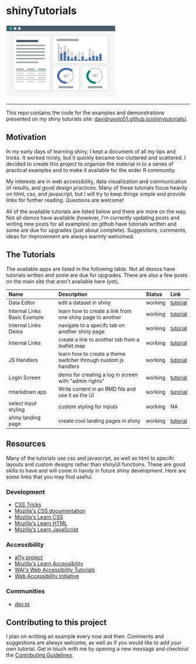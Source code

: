 # shinyTutorials

![shiny app tutorials](shinytutorials.png)

---

This repo contains the code for the examples and demonstrations presented on my shiny tutorials site: [davidruvolo51.github.io/shinytutorials/](https://davidruvolo51.github.io/shinytutorials/). 

## Motivation

In my early days of learning shiny, I kept a document of all my tips and tricks. It worked nicely, but it quickly became too cluttered and scattered. I decided to create this project to organize the material in to a series of practical examples and to make it available for the wider R community.

My interests are in web accessibility, data visualization and communication of results, and good design practices. Many of these tutorials focus heavily on html, css, and javascript, but I will try to keep things simple and provide links for further reading. Questions are welcome!

All of the available tutorials are listed below and there are more on the way. Not all demos have available (however, I'm currently updating posts and writing new posts for all examples) on github have tutorials written and some are due for upgrades (just about complete). Suggestions, comments, ideas for improvement are always warmly welcomed.

## The Tutorials

The available apps are listed in the following table. Not all demos have tutorials written and some are due for upgrades. There are also a few posts on the main site that aren't available here (yet).

| Name | Description | Status | Link |
| :--- | :---        | :----  | :--- |
| Data Editor | edit a dataset in shiny | working | [tutorial](https://davidruvolo51.github.io/shinytutorials/tutorials/data-editor/)
| Internal Links Basic Example | learn how to create a link from one shiny page to another | working | [tutorial](https://davidruvolo51.github.io/shinytutorials/tutorials/internal-links-a/)
| Internal Links Demo | navigate to a specifc tab on another shiny page | working | [tutorial](https://davidruvolo51.github.io/shinytutorials/tutorials/internal-links-c/)
| Internal Links | create a link to another tab from a leaflet map | working | [tutorial](https://davidruvolo51.github.io/shinytutorials/tutorials/internal-links-b/)
| JS Handlers | learn how to create a theme switcher through custom js handlers | working | [tutorial](https://davidruvolo51.github.io/shinytutorials/tutorials/js-handlers/) |
| Login Screen | demo for creating a log in screen with "admin rights" | working | [tutorial](https://davidruvolo51.github.io/shinytutorials/tutorials/login-screen/)
| rmarkdown app | Write content in an RMD file and use it as the UI | working | [turorial](https://davidruvolo51.github.io/shinytutorials/tutorials/rmarkdown-shiny/) |
| select input styling | custom styling for inputs | working | NA |
| shiny landing page | create cool landing pages in shiny | working | [tutorial](https://davidruvolo51.github.io/shinytutorials/tutorials/landing-page/)

## Resources

Many of the tutorials use css and javascript, as well as html to specifc layouts and custom designs rather than shinyUI functions. These are good skills to have and will come in handy in future shiny development. Here are some links that you may find useful.

### Development

- [CSS Tricks](https://css-tricks.com)
- [Mozilla's CSS documentation](https://developer.mozilla.org/en-US/docs/Web/CSS)
- [Mozilla's Learn CSS](https://developer.mozilla.org/en-US/docs/Learn/CSS)
- [Mozilla's Learn HTML](https://developer.mozilla.org/en-US/docs/Learn/HTML)
- [Mozilla's Learn JavaScript](https://developer.mozilla.org/en-US/docs/Learn/JavaScript)

### Accessibility

- [a11y project](https://a11yproject.com)
- [Mozilla's Learn Accessibility](https://developer.mozilla.org/en-US/docs/Web/Accessibility)
- [WAI's Web Accessibility Tutorials](https://www.w3.org/WAI/tutorials/)
- [Web Accessibility Initiative](https://www.w3.org/WAI/)

### Communities

- [dev.to](https://dev.to)

## Contributing to this project

I plan on writting an example every now and then. Comments and suggestions are always welcome, as well as if you would like to add your own tutorial. Get in touch with me by opening a new message and checkout the [Contributing Guidelines](https://github.com/davidruvolo51/shinyAppTutorials/blob/master/CONTRIBUTING.md).